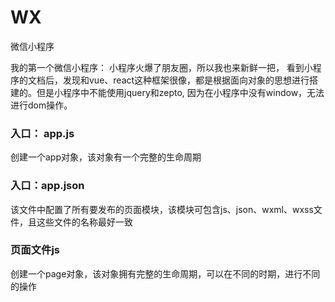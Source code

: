 # WX
微信小程序

我的第一个微信小程序：
  小程序火爆了朋友圈，所以我也来新鲜一把， 看到小程序的文档后，发现和vue、react这种框架很像，都是根据面向对象的思想进行搭建的。但是小程序中不能使用jquery和zepto,
  因为在小程序中没有window，无法进行dom操作。
  
### 入口： app.js
   创建一个app对象，该对象有一个完整的生命周期
   
### 入口：app.json
   该文件中配置了所有要发布的页面模块，该模块可包含js、json、wxml、wxss文件，且这些文件的名称最好一致
   
### 页面文件js
   创建一个page对象，该对象拥有完整的生命周期，可以在不同的时期，进行不同的操作



